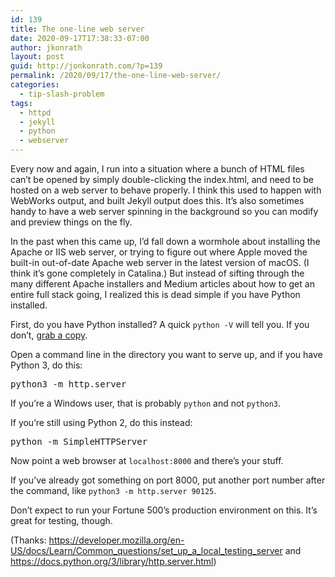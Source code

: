 ```yaml
---
id: 139
title: The one-line web server
date: 2020-09-17T17:38:33-07:00
author: jkonrath
layout: post
guid: http://jonkonrath.com/?p=139
permalink: /2020/09/17/the-one-line-web-server/
categories:
  - tip-slash-problem
tags:
  - httpd
  - jekyll
  - python
  - webserver
---
```

Every now and again, I run into a situation where a bunch of HTML files can&#8217;t be opened by simply double-clicking the index.html, and need to be hosted on a web server to behave properly. I think this used to happen with WebWorks output, and built Jekyll output does this. It&#8217;s also sometimes handy to have a web server spinning in the background so you can modify and preview things on the fly.

In the past when this came up, I&#8217;d fall down a wormhole about installing the Apache or IIS web server, or trying to figure out where Apple moved the built-in out-of-date Apache web server in the latest version of macOS. (I think it&#8217;s gone completely in Catalina.) But instead of sifting through the many different Apache installers and Medium articles about how to get an entire full stack going, I realized this is dead simple if you have Python installed.

First, do you have Python installed? A quick `python -V` will tell you. If you don&#8217;t, <a href="https://wiki.python.org/moin/BeginnersGuide/Download" target="_blank" rel="noopener noreferrer">grab a copy</a>.

Open a command line in the directory you want to serve up, and if you have Python 3, do this:

<pre>python3 -m http.server</pre>

If you&#8217;re a Windows user, that is probably `python` and not `python3`.

If you&#8217;re still using Python 2, do this instead:

<pre>python -m SimpleHTTPServer</pre>

Now point a web browser at `localhost:8000` and there&#8217;s your stuff.

If you&#8217;ve already got something on port 8000, put another port number after the command, like `python3 -m http.server 90125`.

Don&#8217;t expect to run your Fortune 500&#8217;s production environment on this. It&#8217;s great for testing, though.

(Thanks: <a href="https://developer.mozilla.org/en-US/docs/Learn/Common_questions/set_up_a_local_testing_server" target="_blank" rel="noopener noreferrer">https://developer.mozilla.org/en-US/docs/Learn/Common_questions/set_up_a_local_testing_server</a> and <a href="https://docs.python.org/3/library/http.server.html" target="_blank" rel="noopener noreferrer">https://docs.python.org/3/library/http.server.html</a>)